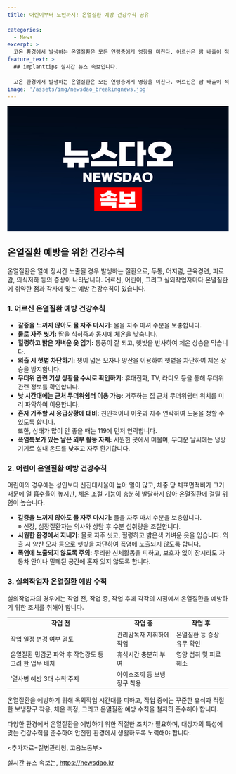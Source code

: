 ```yaml
---
title: 어린이부터 노인까지! 온열질환 예방 건강수칙 공유

categories:
  - News
excerpt: >
  고온 환경에서 발생하는 온열질환은 모든 연령층에게 영향을 미친다. 어르신은 땀 배출이 적고 체온 조절 능력이 약해 취약하며, 어린이는 높은 신진대사율과 체온 조절 기능 미미로 위험하다. 실외작업자는 일사병, 열경련 등 직접적인 건강장해와 사망의 위험이 있다. 따라서 각 대상별 예방 수칙을 준수하는 것이 중요하다. 어르신은 수시로 물을 마시고, 밝은 옷을 입는 등의 조치, 어린이는 물을 자주 마시고 신체활동을 삼가야 하며, 실외작업자는 열사병 예방 3대 수칙을 준수하여야 한다.
feature_text: >
  ## implanttips 실시간 뉴스 속보입니다.

  고온 환경에서 발생하는 온열질환은 모든 연령층에게 영향을 미친다. 어르신은 땀 배출이 적고 체온 조절 능력이 약해 취약하며, 어린이는 높은 신진대사율과 체온 조절 기능 미미로 위험하다. 실외작업자는 일사병, 열경련 등 직접적인 건강장해와 사망의 위험이 있다. 따라서 각 대상별 예방 수칙을 준수하는 것이 중요하다. 어르신은 수시로 물을 마시고, 밝은 옷을 입는 등의 조치, 어린이는 물을 자주 마시고 신체활동을 삼가야 하며, 실외작업자는 열사병 예방 3대 수칙을 준수하여야 한다.
image: '/assets/img/newsdao_breakingnews.jpg'
---
```


<p><img src="/assets/img/newsdao_breakingnews.jpg" alt="implanttips 속보" /></p>

<h2 data-ke-size="size26">온열질환 예방을 위한 건강수칙</h2>

<p data-ke-size="size16">온열질환은 열에 장시간 노출될 경우 발생하는 질환으로, 두통, 어지럼, 근육경련, 피로감, 의식저하 등의 증상이 나타납니다. 어르신, 어린이, 그리고 실외작업자마다 온열질환에 취약한 점과 각자에 맞는 예방 건강수칙이 있습니다.</p>

<h3>1. 어르신 온열질환 예방 건강수칙</h3>

<ul>
    <li><b>갈증을 느끼지 않아도 물 자주 마시기:</b> 물을 자주 마셔 수분을 보충합니다.</li>
    <li><b>물로 자주 씻기:</b> 땀을 식혀줌과 동시에 체온을 낮춥니다.</li>
    <li><b>헐렁하고 밝은 가벼운 옷 입기:</b> 통풍이 잘 되고, 햇빛을 반사하여 체온 상승을 막습니다.</li>
    <li><b>외출 시 햇볕 차단하기:</b> 챙이 넓은 모자나 양산을 이용하여 햇볕을 차단하여 체온 상승을 방지합니다.</li>
    <li><b>무더위 관련 기상 상황을 수시로 확인하기:</b> 휴대전화, TV, 라디오 등을 통해 무더위 관련 정보를 확인합니다.</li>
    <li><b>낮 시간대에는 근처 무더위쉼터 이용 가능:</b> 거주하는 집 근처 무더위쉼터 위치를 미리 파악하여 이용합니다.</li>
    <li><b>혼자 거주할 시 응급상황에 대비:</b> 친인척이나 이웃과 자주 연락하여 도움을 청할 수 있도록 합니다.<br>또한, 상태가 많이 안 좋을 때는 119에 먼저 연락합니다.</li>
    <li><b>폭염특보가 있는 날은 외부 활동 자제:</b> 시원한 곳에서 머물며, 무더운 날씨에는 냉방기기로 실내 온도를 낮추고 자주 환기합니다.</li>
</ul>

<h3>2. 어린이 온열질환 예방 건강수칙</h3>

<p data-ke-size="size16">어린이의 경우에는 성인보다 신진대사율이 높아 열이 많고, 체중 당 체표면적비가 크기 때문에 열 흡수율이 높지만, 체온 조절 기능이 충분히 발달하지 않아 온열질환에 걸릴 위험이 높습니다.</p>

<ul>
    <li><b>갈증을 느끼지 않아도 물 자주 마시기:</b> 물을 자주 마셔 수분을 보충합니다.<br>※ 신장, 심장질환자는 의사와 상담 후 수분 섭취량을 조절합니다.</li>
    <li><b>시원한 환경에서 지내기:</b> 물로 자주 씻고, 헐렁하고 밝은색 가벼운 옷을 입습니다. 외출 시 양산 모자 등으로 햇빛을 차단하여 폭염에 노출되지 않도록 합니다.</li>
    <li><b>폭염에 노출되지 않도록 주의:</b> 무리한 신체활동을 피하고, 보호자 없이 잠시라도 자동차 안이나 밀폐된 공간에 혼자 있지 않도록 합니다.</li>
</ul>

<h3>3. 실외작업자 온열질환 예방 수칙</h3>

<p data-ke-size="size16">실외작업자의 경우에는 작업 전, 작업 중, 작업 후에 각각의 시점에서 온열질환을 예방하기 위한 조치를 취해야 합니다.</p>

<table>
    <tr>
        <td style="text-align: center; height: 17px;"><b>작업 전</b></td>
        <td style="text-align: center; height: 17px;"><b>작업 중</b></td>
        <td style="text-align: center; height: 17px;"><b>작업 후</b></td>
    </tr>
    <tr>
        <td>작업 일정 변경 여부 검토</td>
        <td>관리감독자 지휘하에 작업</td>
        <td>온열질환 등 증상 유무 확인</td>
    </tr>
    <tr>
        <td>온열질환 민감군 파악 후 작업강도 등 고려 한 업무 배치</td>
        <td>휴식시간 충분히 부여</td>
        <td>영양 섭취 및 피로 해소</td>
    </tr>
    <tr>
        <td>‘열사병 예방 3대 수칙’주지</td>
        <td>아이스조끼 등 보냉 장구 착용</td>
        <td></td>
    </tr>
</table>

<p data-ke-size="size16">온열질환을 예방하기 위해 옥외작업 시간대를 피하고, 작업 중에는 꾸준한 휴식과 적절한 보냉장구 착용, 체온 측정, 그리고 온열질환 예방 수칙을 철저히 준수해야 합니다.</p>

<p data-ke-size="size16">다양한 환경에서 온열질환을 예방하기 위한 적절한 조치가 필요하며, 대상자의 특성에 맞는 건강수칙을 준수하여 안전한 환경에서 생활하도록 노력해야 합니다.</p>

<p>&lt;추가자료=질병관리청, 고용노동부&gt;</p>
실시간 뉴스 속보는, <a href="https://newsdao.kr" rel="dofollow">https://newsdao.kr</a>


